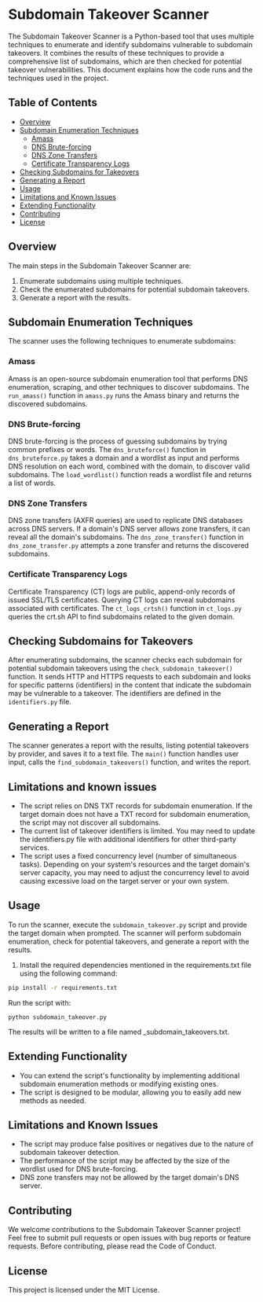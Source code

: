 # Subdomain Takeover Scanner

The Subdomain Takeover Scanner is a Python-based tool that uses multiple techniques to enumerate and identify subdomains vulnerable to subdomain takeovers. It combines the results of these techniques to provide a comprehensive list of subdomains, which are then checked for potential takeover vulnerabilities. This document explains how the code runs and the techniques used in the project.

## Table of Contents

- [Overview](#overview)
- [Subdomain Enumeration Techniques](#subdomain-enumeration-techniques)
  - [Amass](#amass)
  - [DNS Brute-forcing](#dns-brute-forcing)
  - [DNS Zone Transfers](#dns-zone-transfers)
  - [Certificate Transparency Logs](#certificate-transparency-logs)
- [Checking Subdomains for Takeovers](#checking-subdomains-for-takeovers)
- [Generating a Report](#generating-a-report)
- [Usage](#usage)
- [Limitations and Known Issues](#limitations-and-known-issues)
- [Extending Functionality](#extending-functionality)
- [Contributing](#contributing)
- [License](#license)


## Overview

The main steps in the Subdomain Takeover Scanner are:

1. Enumerate subdomains using multiple techniques.
2. Check the enumerated subdomains for potential subdomain takeovers.
3. Generate a report with the results.

## Subdomain Enumeration Techniques

The scanner uses the following techniques to enumerate subdomains:

### Amass

Amass is an open-source subdomain enumeration tool that performs DNS enumeration, scraping, and other techniques to discover subdomains. The `run_amass()` function in `amass.py` runs the Amass binary and returns the discovered subdomains.

### DNS Brute-forcing

DNS brute-forcing is the process of guessing subdomains by trying common prefixes or words. The `dns_bruteforce()` function in `dns_bruteforce.py` takes a domain and a wordlist as input and performs DNS resolution on each word, combined with the domain, to discover valid subdomains. The `load_wordlist()` function reads a wordlist file and returns a list of words.

### DNS Zone Transfers

DNS zone transfers (AXFR queries) are used to replicate DNS databases across DNS servers. If a domain's DNS server allows zone transfers, it can reveal all the domain's subdomains. The `dns_zone_transfer()` function in `dns_zone_transfer.py` attempts a zone transfer and returns the discovered subdomains.

### Certificate Transparency Logs

Certificate Transparency (CT) logs are public, append-only records of issued SSL/TLS certificates. Querying CT logs can reveal subdomains associated with certificates. The `ct_logs_crtsh()` function in `ct_logs.py` queries the crt.sh API to find subdomains related to the given domain.

## Checking Subdomains for Takeovers

After enumerating subdomains, the scanner checks each subdomain for potential subdomain takeovers using the `check_subdomain_takeover()` function. It sends HTTP and HTTPS requests to each subdomain and looks for specific patterns (identifiers) in the content that indicate the subdomain may be vulnerable to a takeover. The identifiers are defined in the `identifiers.py` file.

## Generating a Report

The scanner generates a report with the results, listing potential takeovers by provider, and saves it to a text file. The `main()` function handles user input, calls the `find_subdomain_takeovers()` function, and writes the report.

## Limitations and known issues

- The script relies on DNS TXT records for subdomain enumeration. If the target domain does not have a TXT record for subdomain enumeration, the script may not discover all subdomains.
- The current list of takeover identifiers is limited. You may need to update the identifiers.py file with additional identifiers for other third-party services.
- The script uses a fixed concurrency level (number of simultaneous tasks). Depending on your system's resources and the target domain's server capacity, you may need to adjust the concurrency level to avoid causing excessive load on the target server or your own system.

## Usage

To run the scanner, execute the `subdomain_takeover.py` script and provide the target domain when prompted. The scanner will perform subdomain enumeration, check for potential takeovers, and generate a report with the results.

1. Install the required dependencies mentioned in the requirements.txt file using the following command:

```bash
pip install -r requirements.txt
```

Run the script with:
```
python subdomain_takeover.py
```

The results will be written to a file named <domain>_subdomain_takeovers.txt.

## Extending Functionality

- You can extend the script's functionality by implementing additional subdomain enumeration methods or modifying existing ones. 
- The script is designed to be modular, allowing you to easily add new methods as needed.

## Limitations and Known Issues

- The script may produce false positives or negatives due to the nature of subdomain takeover detection.
- The performance of the script may be affected by the size of the wordlist used for DNS brute-forcing.
- DNS zone transfers may not be allowed by the target domain's DNS server.


## Contributing

We welcome contributions to the Subdomain Takeover Scanner project! Feel free to submit pull requests or open issues with bug reports or feature requests. Before contributing, please read the Code of Conduct.

## License

This project is licensed under the MIT License.